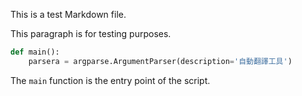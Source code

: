This is a test Markdown file.

This paragraph is for testing purposes.

```py
def main():
    parsera = argparse.ArgumentParser(description='自動翻譯工具')
```

The `main` function is the entry point of the script.

